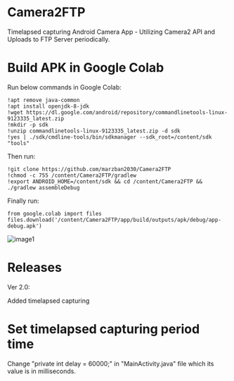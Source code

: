 # Camera2FTP
Timelapsed capturing Android Camera App - Utilizing Camera2 API and Uploads to FTP Server periodically.

# Build APK in Google Colab
Run below commands in Google Colab:
```
!apt remove java-common
!apt install openjdk-8-jdk
!wget https://dl.google.com/android/repository/commandlinetools-linux-9123335_latest.zip
!mkdir -p sdk
!unzip commandlinetools-linux-9123335_latest.zip -d sdk
!yes | ./sdk/cmdline-tools/bin/sdkmanager --sdk_root=/content/sdk "tools"
```

Then run:
```
!git clone https://github.com/marzban2030/Camera2FTP
!chmod -c 755 /content/Camera2FTP/gradlew
!export ANDROID_HOME=/content/sdk && cd /content/Camera2FTP && ./gradlew assembleDebug
```

Finally run:
```
from google.colab import files
files.download('/content/Camera2FTP/app/build/outputs/apk/debug/app-debug.apk')
```

![image1](https://github.com/marzban2030/Camera2FTP/raw/master/Build.gif)

# Releases

Ver 2.0:

Added timelapsed capturing

# Set timelapsed capturing period time

Change "private int delay = 60000;" in "MainActivity.java" file which its value is in milliseconds.
